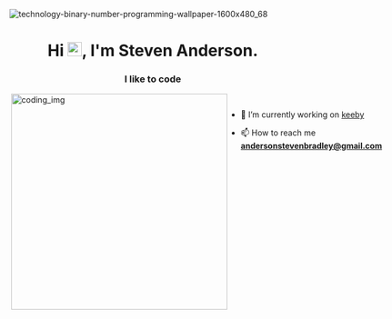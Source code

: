 ![technology-binary-number-programming-wallpaper-1600x480_68](https://user-images.githubusercontent.com/88621342/202923774-e8529a32-8047-4fad-98e0-71b550230481.jpg)

<h1 align="center">Hi <img src="https://media.giphy.com/media/hvRJCLFzcasrR4ia7z/giphy.gif" width="25px">, I'm Steven Anderson.</h1>
<h3 align="center">I like to code </h3>
<div style="display:flex">
  <img align="right" alt="coding_img" width="380" src="">
  </p>

- 🔭 I’m currently working on [keeby](https://github.com/StevenBradleyA/keeby)

- 📫 How to reach me **andersonstevenbradley@gmail.com**

</div>
<!-- this is a test  -->
<!--
**StevenBradleyA/StevenBradleyA** is a ✨ _special_ ✨ repository because its `README.md` (this file) appears on your GitHub profile.

Here are some ideas to get you started:

- 🔭 I’m currently working on ...
- 🌱 I’m currently learning ...
- 👯 I’m looking to collaborate on ...
- 🤔 I’m looking for help with ...
- 💬 Ask me about ...
- 📫 How to reach me: ...
- 😄 Pronouns: ...
- ⚡ Fun fact: ...
-->
